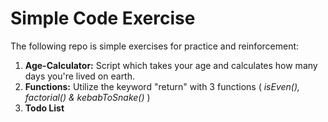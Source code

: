 # Simple Code Exercise

The following repo is simple exercises for practice and reinforcement:

1. **Age-Calculator:** Script which takes your age and calculates how many days you're lived on earth.
2. **Functions:** Utilize the keyword "return" with 3 functions ( *isEven(), factorial() & kebabToSnake()* )
3. **Todo List**
